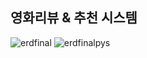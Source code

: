 <h2>영화리뷰 & 추천 시스템</h2>

![erdfinal](https://github.com/JSYANG0126/team8_v4sbm3c/assets/69448561/b353df66-6be0-4e20-9209-66ba692b755c)
![erdfinalpys](https://github.com/JSYANG0126/team8_v4sbm3c/assets/69448561/9c3ff7be-4989-4a40-8d3e-a26e6cdf1755)




